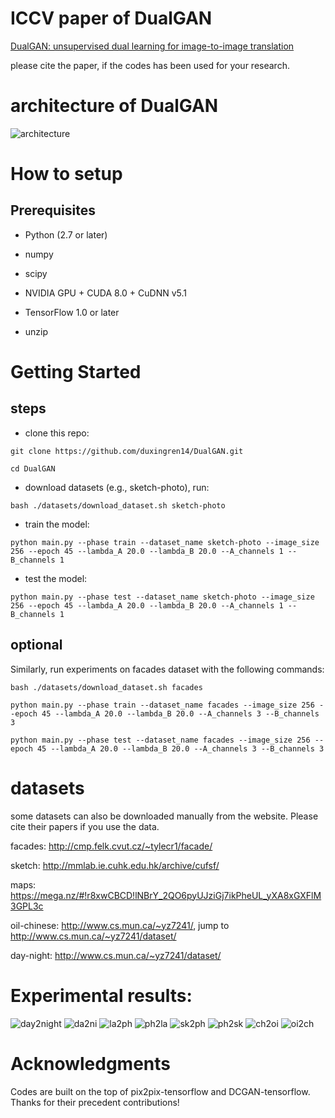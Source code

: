 
 # ICCV paper of DualGAN
<a href="https://arxiv.org/abs/1704.02510">DualGAN: unsupervised dual learning for image-to-image translation</a>

please cite the paper, if the codes has been used for your research.

# architecture of DualGAN

![architecture](https://github.com/duxingren14/DualGAN/blob/master/0.png)

# How to setup

## Prerequisites

* Python (2.7 or later)

* numpy

* scipy

* NVIDIA GPU + CUDA 8.0 + CuDNN v5.1

* TensorFlow 1.0 or later

* unzip


# Getting Started
## steps

* clone this repo:

```
git clone https://github.com/duxingren14/DualGAN.git

cd DualGAN
```

* download datasets (e.g., sketch-photo), run:

```
bash ./datasets/download_dataset.sh sketch-photo
```

* train the model:

```
python main.py --phase train --dataset_name sketch-photo --image_size 256 --epoch 45 --lambda_A 20.0 --lambda_B 20.0 --A_channels 1 --B_channels 1
```

* test the model:

```
python main.py --phase test --dataset_name sketch-photo --image_size 256 --epoch 45 --lambda_A 20.0 --lambda_B 20.0 --A_channels 1 --B_channels 1
```

## optional

Similarly, run experiments on facades dataset with the following commands:

```
bash ./datasets/download_dataset.sh facades

python main.py --phase train --dataset_name facades --image_size 256 --epoch 45 --lambda_A 20.0 --lambda_B 20.0 --A_channels 3 --B_channels 3

python main.py --phase test --dataset_name facades --image_size 256 --epoch 45 --lambda_A 20.0 --lambda_B 20.0 --A_channels 3 --B_channels 3
```

# datasets

some datasets can also be downloaded manually from the website. Please cite their papers if you use the data. 

facades: http://cmp.felk.cvut.cz/~tylecr1/facade/

sketch: http://mmlab.ie.cuhk.edu.hk/archive/cufsf/

maps: https://mega.nz/#!r8xwCBCD!lNBrY_2QO6pyUJziGj7ikPheUL_yXA8xGXFlM3GPL3c

oil-chinese:  http://www.cs.mun.ca/~yz7241/, jump to http://www.cs.mun.ca/~yz7241/dataset/

day-night: http://www.cs.mun.ca/~yz7241/dataset/


# Experimental results:

![day2night](https://github.com/duxingren14/DualGAN/blob/master/6.PNG)
![da2ni](https://github.com/duxingren14/DualGAN/blob/master/da2ni.png)
![la2ph](https://github.com/duxingren14/DualGAN/blob/master/la2ph.png)
![ph2la](https://github.com/duxingren14/DualGAN/blob/master/ph2la.png)
![sk2ph](https://github.com/duxingren14/DualGAN/blob/master/sk2ph.png)
![ph2sk](https://github.com/duxingren14/DualGAN/blob/master/ph2sk.png)
![ch2oi](https://github.com/duxingren14/DualGAN/blob/master/ch2oi.png)
![oi2ch](https://github.com/duxingren14/DualGAN/blob/master/oi2ch.png)

# Acknowledgments

Codes are built on the top of pix2pix-tensorflow and DCGAN-tensorflow. Thanks for their precedent contributions!
